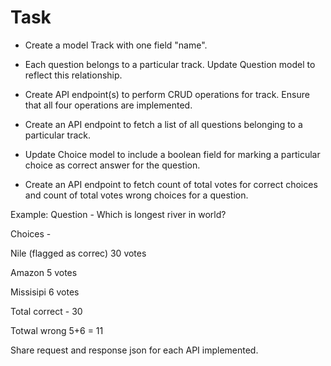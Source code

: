 # Task

- Create a model Track with one field "name".

- Each question belongs to a particular track. Update Question model to reflect this relationship.

- Create API endpoint(s) to perform CRUD operations for track. Ensure that all four operations are implemented.

- Create an API endpoint to fetch a list of all questions belonging to a particular track.

- Update Choice model to include a boolean field for marking a particular choice as correct answer for the question.

- Create an API endpoint to fetch count of total votes for correct choices and count of total votes wrong choices for a question.

Example:
Question - Which is longest river in world?

Choices -

Nile (flagged as correc) 30 votes

Amazon 5 votes

Missisipi 6 votes

Total correct - 30

Totwal wrong 5+6 = 11


Share request and response json for each API implemented.

